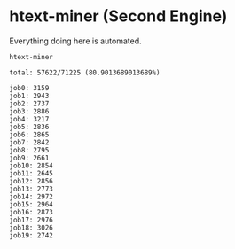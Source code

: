 # htext-miner (Second Engine)

Everything doing here is automated.

```
htext-miner

total: 57622/71225 (80.9013689013689%)

job0: 3159
job1: 2943
job2: 2737
job3: 2886
job4: 3217
job5: 2836
job6: 2865
job7: 2842
job8: 2795
job9: 2661
job10: 2854
job11: 2645
job12: 2856
job13: 2773
job14: 2972
job15: 2964
job16: 2873
job17: 2976
job18: 3026
job19: 2742
```